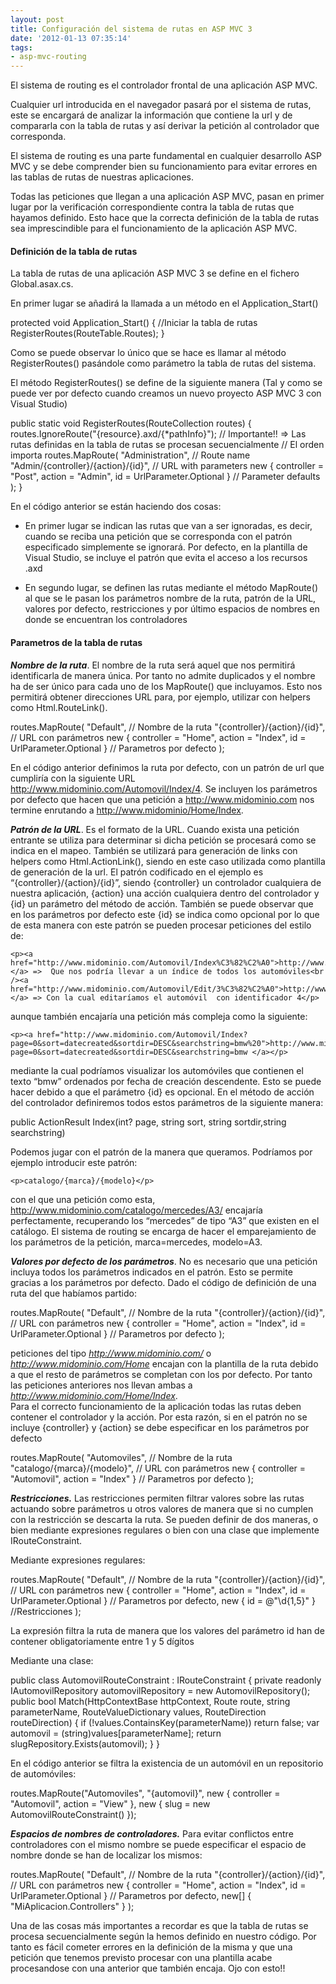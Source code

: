 ```yaml
---
layout: post
title: Configuración del sistema de rutas en ASP MVC 3
date: '2012-01-13 07:35:14'
tags:
- asp-mvc-routing
---
```



El sistema de routing es el controlador frontal de una aplicación ASP MVC.

Cualquier url introducida en el navegador pasará por el sistema de rutas, este se encargará de analizar la información que contiene la url y de compararla con la tabla de rutas y así derivar la petición al controlador que corresponda.

El sistema de routing es una parte fundamental en cualquier desarrollo ASP MVC y se debe comprender bien su funcionamiento para evitar errores en las tablas de rutas de nuestras aplicaciones.

Todas las peticiones que llegan a una aplicación ASP MVC, pasan en primer lugar por la verificación correspondiente contra la tabla de rutas que hayamos definido. Esto hace que la correcta definición de la tabla de rutas sea imprescindible para el funcionamiento de la aplicación ASP MVC.

#### Definición de la tabla de rutas

La tabla de rutas de una aplicación ASP MVC 3 se define en el fichero Global.asax.cs.

En primer lugar se añadirá la llamada a un método en el Application_Start()

 protected void Application_Start() { //Iniciar la tabla de rutas RegisterRoutes(RouteTable.Routes); }

Como se puede observar lo único que se hace es llamar al método RegisterRoutes() pasándole como parámetro la tabla de rutas del sistema.

El método RegisterRoutes() se define de la siguiente manera (Tal y como se puede ver por defecto cuando creamos un nuevo proyecto ASP MVC 3 con Visual Studio)

 public static void RegisterRoutes(RouteCollection routes) { routes.IgnoreRoute("{resource}.axd/{*pathInfo}"); // Importante!! => Las rutas definidas en la tabla de rutas se procesan secuencialmente // El orden importa routes.MapRoute( "Administration", // Route name "Admin/{controller}/{action}/{id}", // URL with parameters new { controller = "Post", action = "Admin", id = UrlParameter.Optional } // Parameter defaults ); }

En el código anterior se están haciendo dos cosas:

- En primer lugar se indican las rutas que van a ser ignoradas, es decir, cuando se reciba una petición que se corresponda con el patrón especificado simplemente se ignorará. Por defecto, en la plantilla de Visual Studio, se incluye el patrón que evita el acceso a los recursos .axd

- En segundo lugar, se definen las rutas mediante el método MapRoute() al que se le pasan los parámetros nombre de la ruta, patrón de la URL, valores por defecto, restricciones y por último espacios de nombres en donde se encuentran los controladores

#### Parametros de la tabla de rutas

***Nombre de la ruta***. El nombre de la ruta será aquel que nos permitirá identificarla de manera única. Por tanto no admite duplicados y el nombre ha de ser único para cada uno de los MapRoute() que incluyamos. Esto nos permitirá obtener direcciones URL para, por ejemplo, utilizar con helpers como Html.RouteLink().

 routes.MapRoute( "Default", // Nombre de la ruta "{controller}/{action}/{id}", // URL con parámetros new { controller = "Home", action = "Index", id = UrlParameter.Optional } // Parametros por defecto );

En el código anterior definimos la ruta por defecto, con un patrón de url que cumpliría con la siguiente URL http://www.midominio.com/Automovil/Index/4. Se incluyen los parámetros por defecto que hacen que una petición a http://www.midominio.com nos termine enrutando a http://www.midominio/Home/Index.

***Patrón de la URL***. Es el formato de la URL. Cuando exista una petición entrante se utiliza para determinar si dicha petición se procesará como se indica en el mapeo. También se utilizará para generación de links con helpers como Html.ActionLink(), siendo en este caso utilizada como plantilla de generación de la url. El patrón codificado en el ejemplo es “{controller}/{action}/{id}”, siendo {controller} un controlador cualquiera de nuestra aplicación, {action} una acción cualquiera dentro del controlador y {id} un parámetro del método de acción. También se puede observar que en los parámetros por defecto este {id} se indica como opcional por lo que de esta manera con este patrón se pueden procesar peticiones del estilo de:

```
<p><a href="http://www.midominio.com/Automovil/Index%C3%82%C2%A0">http://www.midominio.com/Automovil/Index </a> =>  Que nos podría llevar a un índice de todos los automóviles<br /><a href="http://www.midominio.com/Automovil/Edit/3%C3%82%C2%A0">http://www.midominio.com/Automovil/Edit/3 </a> => Con la cual editaríamos el automóvil  con identificador 4</p>
```

aunque también encajaría una petición más compleja como la siguiente:

```
<p><a href="http://www.midominio.com/Automovil/Index?page=0&sort=datecreated&sortdir=DESC&searchstring=bmw%20">http://www.midominio.com/Automovil/Index?page=0&sort=datecreated&sortdir=DESC&searchstring=bmw </a></p>
```

mediante la cual podríamos visualizar los automóviles que contienen el texto “bmw” ordenados por fecha de creación descendente. Esto se puede hacer debido a que el parámetro {id} es opcional. En el método de acción del controlador definiremos todos estos parámetros de la siguiente manera:

public ActionResult Index(int? page, string sort, string sortdir,string searchstring)

Podemos jugar con el patrón de la manera que queramos. Podríamos por ejemplo introducir este patrón:

```
<p>catalogo/{marca}/{modelo}</p>
```

con el que una petición como esta, http://www.midominio.com/catalogo/mercedes/A3/ encajaría perfectamente, recuperando los “mercedes” de tipo “A3” que existen en el catálogo. El sistema de routing se encarga de hacer el emparejamiento de los parámetros de la petición, marca=mercedes, modelo=A3.

***Valores por defecto de los parámetros***. No es necesario que una petición incluya todos los parámetros indicados en el patrón. Esto se permite gracias a los parámetros por defecto. Dado el código de definición de una ruta del que habíamos partido:

 routes.MapRoute( "Default", // Nombre de la ruta "{controller}/{action}/{id}", // URL con parámetros new { controller = "Home", action = "Index", id = UrlParameter.Optional } // Parametros por defecto );

peticiones del tipo *http://www.midominio.com/* o *http://www.midominio.com/Home* encajan con la plantilla de la ruta debido a que el resto de parámetros se completan con los por defecto. Por tanto las peticiones anteriores nos llevan ambas a *http://www.midominio.com/Home/Index*.  
Para el correcto funcionamiento de la aplicación todas las rutas deben contener el controlador y la acción. Por esta razón, si en el patrón no se incluye {controller} y {action} se debe especificar en los parámetros por defecto

 routes.MapRoute( "Automoviles", // Nombre de la ruta "catalogo/{marca}/{modelo}", // URL con parámetros new { controller = "Automovil", action = "Index" } // Parametros por defecto );

***Restricciones.*** Las restricciones permiten filtrar valores sobre las rutas actuando sobre parámetros u otros valores de manera que si no cumplen con la restricción se descarta la ruta. Se pueden definir de dos maneras, o bien mediante expresiones regulares o bien con una clase que implemente IRouteConstraint.

Mediante expresiones regulares:

 routes.MapRoute( "Default", // Nombre de la ruta "{controller}/{action}/{id}", // URL con parámetros new { controller = "Home", action = "Index", id = UrlParameter.Optional } // Parametros por defecto, new { id = @"\d{1,5}" } //Restricciones );

La expresión filtra la ruta de manera que los valores del parámetro id han de contener obligatoriamente entre 1 y 5 dígitos

Mediante una clase:

public class AutomovilRouteConstraint : IRouteConstraint { private readonly IAutomovilRepository automovilRepository = new AutomovilRepository(); public bool Match(HttpContextBase httpContext, Route route, string parameterName, RouteValueDictionary values, RouteDirection routeDirection) { if (!values.ContainsKey(parameterName)) return false; var automovil = (string)values[parameterName]; return slugRepository.Exists(automovil); } }

En el código anterior se filtra la existencia de un automóvil en un repositorio de automóviles:

routes.MapRoute("Automoviles", "{automovil}", new { controller = "Automovil", action = "View" }, new { slug = new AutomovilRouteConstraint() });

***Espacios de nombres de controladores.*** Para evitar conflictos entre controladores con el mismo nombre se puede especificar el espacio de nombre donde se han de localizar los mismos:

 routes.MapRoute( "Default", // Nombre de la ruta "{controller}/{action}/{id}", // URL con parámetros new { controller = "Home", action = "Index", id = UrlParameter.Optional } // Parametros por defecto, new[] { "MiAplicacion.Controllers" } );

Una de las cosas más importantes a recordar es que la tabla de rutas se procesa secuencialmente según la hemos definido en nuestro código. Por tanto es fácil cometer errores en la definición de la misma y que una petición que tenemos previsto procesar con una plantilla acabe procesandose con una anterior que también encaja. Ojo con esto!!


